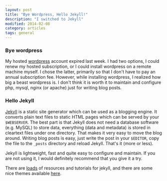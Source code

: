 ```yaml
---
layout: post
title: "Bye Wordpress, Hello Jekyll!"
description: "I switched to Jekyll"
modified: 2014-02-08
category: articles
tags: general
---
```


### Bye wordpress
My hosted [wordpress][wp_url] account expired last week. I had two options, I could renew my hosted subscription, or I could install wordpress on a remote machine myself. I chose the latter, primarily so that I don't have to pay an annual subscription fee. However, while installing wordpress, I realized how big a beast wordpress is. I don't think it is worth it to maintain and configure php, mysql, nginx (or apache) just for writing blog posts.

### Hello Jekyll
[Jekyll][jekyll_url] is a static site generator which can be used as a blogging engine. It converts plain text files to static HTML pages which can be served by your `$WEBSERVER`. The best part is that Jekyll does not need a database software (e.g. MySQL) to store data, everything (data and metadata) is stored in cleartext files under one directory. That makes it very easy to move the blog around. Writing blog posts is easy, just write the post in your `$EDITOR`, copy the file to the `_posts` directory and reload Jekyll. That's it (more or less).


Jekyll is lightweight, fast and quite easy to configure and maintain. If you are not using it, I would definitely recommend that you give it a try.

There are [loads][tuts_url] of resources and tutorials for jekyll, and there are some nice themes available [here][themes_url].

[wp_url]: http://wordpress.com
[jekyll_url]: http://jekyllrb.com
[tuts_url]: https://encrypted.google.com/search?hl=en&q=jekyll%20tutorials
[themes_url]: http://jekyllthemes.org/
